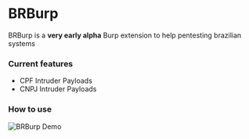 BRBurp
==========

BRBurp is a **very early alpha** Burp extension to help pentesting brazilian systems

### Current features
* CPF Intruder Payloads
* CNPJ Intruder Payloads

### How to use

![BRBurp Demo](https://media.giphy.com/media/KEXnOqzjC52MEmK4sZ/source.gif)